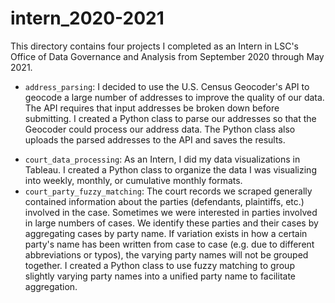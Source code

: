 # intern_2020-2021

This directory contains four projects I completed as an Intern in LSC's Office of Data Governance and Analysis from September 2020 through May 2021.  

- `address_parsing`: I decided to use the U.S. Census Geocoder's API to geocode a large number of addresses to improve the quality of our data. The API requires that input addresses be broken down before submitting. I created a Python class to parse our addresses so that the Geocoder could process our address data. The Python class also uploads the parsed addresses to the API and saves the results.  
<!-- - `aoc_verification`: REMOVE THIS SUBDIRECTORY. IT IS NOT GOOD.-->
- `court_data_processing`: As an Intern, I did my data visualizations in Tableau. I created a Python class to organize the data I was visualizing into weekly, monthly, or cumulative monthly formats.  
- `court_party_fuzzy_matching`: The court records we scraped generally contained information about the parties (defendants, plaintiffs, etc.) involved in the case. Sometimes we were interested in parties involved in large numbers of cases. We identify these parties and their cases by aggregating cases by party name. If variation exists in how a certain party's name has been written from case to case (e.g. due to different abbreviations or typos), the varying party names will not be grouped together. I created a Python class to use fuzzy matching to group slightly varying party names into a unified party name to facilitate aggregation.  